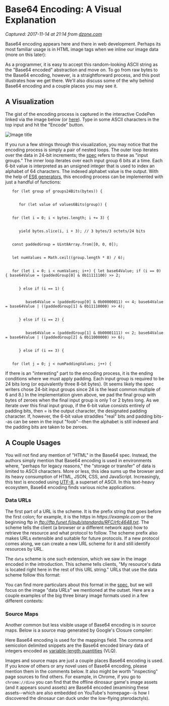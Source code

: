 # Base64 Encoding: A Visual Explanation

_Captured: 2017-11-14 at 21:14 from [dzone.com](https://dzone.com/articles/base64-encoding-a-visual-explanation?edition=334873&utm_source=Daily%20Digest&utm_medium=email&utm_campaign=Daily%20Digest%202017-11-14)_

Base64 encoding appears here and there in web development. Perhaps its most familiar usage is in HTML image tags when we inline our image data (more on this later):

As a programmer, it is easy to accept this random-looking ASCII string as the "Base64 encoded" abstraction and move on. To go from raw bytes to the Base64 encoding, however, is a straightforward process, and this post illustrates how we get there. We'll also discuss some of the why behind Base64 encoding and a couple places you may see it.

## A Visualization

The gist of the encoding process is captured in the interactive CodePen linked via the image below (or [here](https://codepen.io/lewistg/pen/MEQbmB)). Type in some ASCII characters in the top input and hit the "Encode" button.

![Image title](https://dzone.com/storage/temp/7139353-visualization-preview.png)

If you run a few strings through this visualization, you may notice that the encoding process is simply a pair of nested loops. The outer loop iterates over the data in 24-bit increments; the [spec](https://tools.ietf.org/html/rfc4648) refers to these as "input groups." The inner loop iterates over each input group 6 bits at a time. Each 6-bit value is interpreted as an unsigned integer that is used to index an alphabet of 64 characters. The indexed alphabet value is the output. With the help of [ES6 generators](https://developer.mozilla.org/en-US/docs/Web/JavaScript/Reference/Statements/function*), this encoding process can be implemented with just a handful of functions:
    
    
       for (let group of groups24Bits(bytes)) {
    
    
          for (let value of values6Bits(group)) {
    
    
       for (let i = 0; i < bytes.length; i += 3) {
    
    
          yield bytes.slice(i, i + 3); // 3 bytes/3 octets/24 bits
    
    
       const paddedGroup = Uint8Array.from([0, 0, 0]);
    
    
       let numValues = Math.ceil((group.length * 8) / 6);
    
    
       for (let i = 0; i < numValues; i++) { let base64Value; if (i == 0) { base64Value = (paddedGroup[0] & 0b11111100) >> 2;
    
    
          } else if (i == 1) {
    
    
             base64Value = (paddedGroup[0] & 0b00000011) << 4; base64Value = base64Value | ((paddedGroup[1] & 0b11110000) >> 4);
    
    
          } else if (i == 2) {
    
    
             base64Value = (paddedGroup[1] & 0b00001111) << 2; base64Value = base64Value | ((paddedGroup[2] & 0b11000000) >> 6);
    
    
          } else if (i == 3) {
    
    
       for (let j = 0; j < numPaddingValues; j++) {

If there is an "interesting" part to the encoding process, it is the ending conditions where we must apply padding. Each input group is required to be 24 bits long (or equivalently three 8-bit bytes). (It seems likely the spec writers chose 24-bit input groups since 24 is the least common multiple of 6 and 8.) In the implementation given above, we pad the final group with bytes of zeroes when the final input group is only 1 or 2 bytes long. As we iterate over this final input group, if the 6-bit value consists entirely of padding bits, then = is the output character, the designated padding character. If, however, the 6-bit value straddles "real" bits and padding bits--as can be seen in the input "foob"--then the alphabet is still indexed and the padding bits are taken to be zeroes.

## A Couple Usages

You will not find any mention of "HTML" in the Base64 spec. Instead, the authors simply mention that Base64 encoding is used in environments where, "perhaps for legacy reasons," the "storage or transfer" of data is limited to ASCII characters. More or less, this idea sums up the browser and its heavy consumption of HTML, JSON, CSS, and JavaScript. Increasingly, this text is encoded using [UTF-8](https://jira.lucidchart.com/browse/UTF-8), a superset of ASCII. In this text-heavy ecosystem, Base64 encoding finds various niche applications.

### Data URLs

The first part of a URL is the scheme. It is the prefix string that goes before the first colon; for example, it is the https in _https://example.com_ or the beginning ftp in _ftp://ftp.funet.fi/pub/standards/RFC/rfc4648.txt_. The scheme tells the client (a browser or a different network app) how to retrieve the resource and what protocol to follow. The scheme prefix also makes URLs extensible and suitable for future protocols. If a new protocol comes along, we can create a new URL scheme for it and still identify resources by URL.

The `data` scheme is one such extension, which we saw in the image encoded in the introduction. This scheme tells clients, "My resource's data is located right here in the rest of this URL string." URLs that use the data scheme follow this format:

You can find more particulars about this format in the [spec](https://tools.ietf.org/html/rfc2397), but we will focus on the image "data URLs" we mentioned at the outset. Here are a couple examples of the big three binary image formats used in a few different contexts:

### Source Maps

Another common but less visible usage of Base64 encoding is in source maps. Below is a source map generated by Google's Closure compiler:

Here Base64 encoding is used for the mappings field. The comma and semicolon delimited snippets are the Base64 encoded binary data of integers encoded as [variable-length quantities](https://en.wikipedia.org/wiki/Variable-length_quantity) (VLQ).

Images and source maps are just a couple places Base64 encoding is used. If you know of others or any novel uses of Base64 encoding, please mention them in the comments below. It also might be worth "inspecting" page sources to find others. For example, in Chrome, if you go to `chrome://dino` you can find that the offline dinosaur game's image assets (and it appears sound assets) are Base64 encoded (examining these assets--which are also embedded on YouTube's homepage--is how I discovered the dinosaur can duck under the low-flying pterodactyls).
